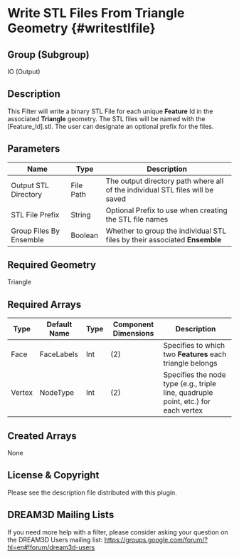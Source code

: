 Write STL Files From Triangle Geometry {#writestlfile}
=============

## Group (Subgroup) ##
IO (Output)

## Description ##
This Filter will write a binary STL File for each unique **Feature** Id in the associated **Triangle** geometry. The STL files will be named with the [Feature_Id].stl. The user can designate an optional prefix for the files.

## Parameters ##

| Name | Type | Description |
|------|------|------|
| Output STL Directory | File Path | The output directory path where all of the individual STL files will be saved |
| STL File Prefix | String | Optional Prefix to use when creating the STL file names |
| Group Files By Ensemble | Boolean | Whether to group the individual STL files by their associated **Ensemble** |

## Required Geometry ##
Triangle

## Required Arrays ##

| Type | Default Name | Type | Component Dimensions | Description |
|------|--------------|-------------|---------|-----|
| Face | FaceLabels | Int | (2)  | Specifies to which two **Features** each triangle belongs |
| Vertex | NodeType | Int | (2) | Specifies the node type (e.g., triple line, quadruple point, etc.) for each vertex |

## Created Arrays ##
None

## License & Copyright ##

Please see the description file distributed with this plugin.

## DREAM3D Mailing Lists ##

If you need more help with a filter, please consider asking your question on the DREAM3D Users mailing list:
https://groups.google.com/forum/?hl=en#!forum/dream3d-users



